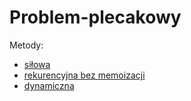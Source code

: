 # Problem-plecakowy

Metody:
- [siłowa](https://github.com/HelenaMaslowska/Problem-plecakowy/blob/main/naive%20backpack%20problem.py)
- [rekurencyjna bez memoizacji](https://github.com/HelenaMaslowska/Problem-plecakowy/blob/main/recursive%20backpack%20problem.py)
- [dynamiczna](https://github.com/HelenaMaslowska/Problem-plecakowy/blob/main/dynamic%20backpack%20problem.py)
